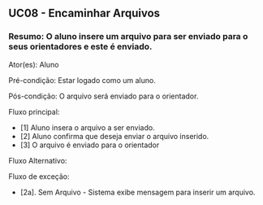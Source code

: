 ## UC08 -  Encaminhar Arquivos 

### Resumo: O aluno insere um arquivo para ser enviado para o seus orientadores e este é enviado.  

Ator(es): Aluno

Pré-condição: Estar logado como um aluno.

Pós-condição: O arquivo será enviado para o orientador.

Fluxo principal:

- [1] Aluno insera o arquivo a ser enviado.
- [2] Aluno confirma que deseja enviar o arquivo inserido.
- [3] O arquivo é enviado para o orientador

Fluxo Alternativo:

Fluxo de exceção: 
- [2a]. Sem Arquivo - Sistema exibe mensagem para inserir um arquivo.
